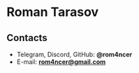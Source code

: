 # Roman Tarasov
## Contacts
* Telegram, Discord, GitHub: **@rom4ncer**
* E-mail: **rom4ncer@gmail.com**

